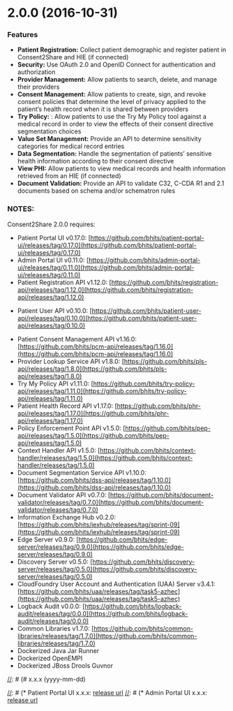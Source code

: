 <a name="2.0.0"></a>
# 2.0.0 (2016-10-31)

### Features

* **Patient Registration:** Collect patient demographic and register patient in Consent2Share and HIE (if connected)
* **Security:** Use OAuth 2.0 and OpenID Connect for authentication and authorization
* **Provider Management:** Allow patients to search, delete, and manage their providers
* **Consent Management:** Allow patients to create, sign, and revoke consent policies that determine the level of privacy applied to the patient’s health record when it is shared between providers
* **Try Policy:** : Allow patients to use the Try My Policy tool against a medical record in order to view the effects of their consent directive segmentation choices
* **Value Set Management:** Provide an API to determine sensitivity categories for medical record entries
* **Data Segmentation:** Handle the segmentation of patients’ sensitive health information according to their consent directive
* **View PHI:** Allow patients to view medical records and health information retrieved from an HIE (if connected)
* **Document Validation:** Provide an API to validate C32, C-CDA R1 and 2.1 documents based on schema and/or schematron rules

### NOTES:

Consent2Share 2.0.0 requires:

* Patient Portal UI v0.17.0: [https://github.com/bhits/patient-portal-ui/releases/tag/0.17.0](https://github.com/bhits/patient-portal-ui/releases/tag/0.17.0)
* Admin Portal UI v0.11.0: [https://github.com/bhits/admin-portal-ui/releases/tag/0.11.0](https://github.com/bhits/admin-portal-ui/releases/tag/0.11.0)
* Patient Registration API v1.12.0: [https://github.com/bhits/registration-api/releases/tag/1.12.0](https://github.com/bhits/registration-api/releases/tag/1.12.0)
+ Patient User API v0.10.0: [https://github.com/bhits/patient-user-api/releases/tag/0.10.0](https://github.com/bhits/patient-user-api/releases/tag/0.10.0)
* Patient Consent Management API v1.16.0: [https://github.com/bhits/pcm-api/releases/tag/1.16.0](https://github.com/bhits/pcm-api/releases/tag/1.16.0)
* Provider Lookup Service API v1.8.0: [https://github.com/bhits/pls-api/releases/tag/1.8.0](https://github.com/bhits/pls-api/releases/tag/1.8.0)
* Try My Policy API v1.11.0: [https://github.com/bhits/try-policy-api/releases/tag/1.11.0](https://github.com/bhits/try-policy-api/releases/tag/1.11.0)
* Patient Health Record API v1.17.0: [https://github.com/bhits/phr-api/releases/tag/1.17.0](https://github.com/bhits/phr-api/releases/tag/1.17.0)
* Policy Enforcement Point API v1.5.0: [https://github.com/bhits/pep-api/releases/tag/1.5.0](https://github.com/bhits/pep-api/releases/tag/1.5.0)
* Context Handler API v1.5.0: [https://github.com/bhits/context-handler/releases/tag/1.5.0](https://github.com/bhits/context-handler/releases/tag/1.5.0)
* Document Segmentation Service API v1.10.0: [https://github.com/bhits/dss-api/releases/tag/1.10.0](https://github.com/bhits/dss-api/releases/tag/1.10.0)
* Document Validator API v0.7.0: [https://github.com/bhits/document-validator/releases/tag/0.7.0](https://github.com/bhits/document-validator/releases/tag/0.7.0)
* Information Exchange Hub v0.2.0: [https://github.com/bhits/iexhub/releases/tag/sprint-09](https://github.com/bhits/iexhub/releases/tag/sprint-09)
* Edge Server v0.9.0: [https://github.com/bhits/edge-server/releases/tag/0.9.0](https://github.com/bhits/edge-server/releases/tag/0.9.0)
* Discovery Server v0.5.0: [https://github.com/bhits/discovery-server/releases/tag/0.5.0](https://github.com/bhits/discovery-server/releases/tag/0.5.0)
* CloudFoundry User Account and Authentication (UAA) Server v3.4.1: [https://github.com/bhits/uaa/releases/tag/task5-azhec](https://github.com/bhits/uaa/releases/tag/task5-azhec)
* Logback Audit v0.0.0: [https://github.com/bhits/logback-audit/releases/tag/0.0.0](https://github.com/bhits/logback-audit/releases/tag/0.0.0)
* Common Libraries v1.7.0: [https://github.com/bhits/common-libraries/releases/tag/1.7.0](https://github.com/bhits/common-libraries/releases/tag/1.7.0)
* Dockerized Java Jar Runner
* Dockerized OpenEMPI
* Dockerized JBoss Drools Guvnor


[//]: # (The followings are commented out full template for Release Notes, for each new release, using this)
[//]: # (template to fill out information and put the Release Notes at the top of this file.)
[//]: # (And also paste the new Release Notes as inline description when creating the new Github release)
[//]: # (in consent2share Github repository's release tab.)

[//]: # (<a name="x.x.x"></a>)
[//]: # (# x.x.x (yyyy-mm-dd)

[//]: # (### Features)

[//]: # (* **pcm-api:** provide what feature)
[//]: # (* **pls-api:** implement what feature)


[//]: # (### Bug Fixes)

[//]: # (* **pcm-api:** fix what)
[//]: # (* **pls-api:** fix what)


[//]: # (### Code Refactoring)

[//]: # (* **pcm-api:** remove what)
[//]: # (* **pcm-api:** refactor what)


[//]: # (### BREAKING CHANGES)

[//]: # (* **pcm-api:** break change )
[//]: # (* **pcm-api:** refactor what)

[//]: # (### NOTES:)

[//]: # (Consent2Share x.x.x requires:)

[//]: # (* Patient Portal UI x.x.x: [release url](http://)
[//]: # (* Admin Portal UI x.x.x: [release url](http://)
